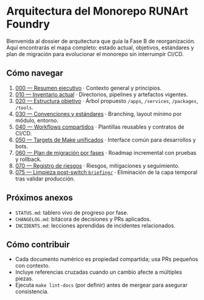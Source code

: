 # Arquitectura del Monorepo RUNArt Foundry

Bienvenida al dossier de arquitectura que guía la Fase B de reorganización. Aquí encontrarás el mapa completo: estado actual, objetivos, estándares y plan de migración para evolucionar el monorepo sin interrumpir CI/CD.

## Cómo navegar

1. [000 — Resumen ejecutivo](000_overview.md) · Contexto general y principios.
2. [010 — Inventario actual](010_inventory.md) · Directorios, pipelines y artefactos vigentes.
3. [020 — Estructura objetivo](020_target_structure.md) · Árbol propuesto `/apps`, `/services`, `/packages`, `/tools`.
4. [030 — Convenciones y estándares](030_conventions.md) · Branching, layout mínimo por módulo, entorno.
5. [040 — Workflows compartidos](040_ci_shared.md) · Plantillas reusables y contratos de CI/CD.
6. [050 — Targets de Make unificados](050_make_targets.md) · Interface común para desarrollos y bots.
7. [060 — Plan de migración por fases](060_migration_plan.md) · Roadmap incremental con pruebas y rollback.
8. [070 — Registro de riesgos](070_risks.md) · Riesgos, mitigaciones y seguimiento.
9. [075 — Limpieza post-switch `briefing/`](075_cleanup_briefing.md) · Eliminación de la capa temporal tras validar producción.

## Próximos anexos

- `STATUS.md`: tablero vivo de progreso por fase.
- `CHANGELOG.md`: bitácora de decisiones y PRs aplicados.
- `INCIDENTS.md`: lecciones aprendidas de incidentes relacionados.

## Cómo contribuir

- Cada documento numérico es propiedad compartida; usa PRs pequeños con contexto.
- Incluye referencias cruzadas cuando un cambio afecte a múltiples piezas.
- Ejecuta `make lint-docs` (por definir) antes de mergear para asegurar consistencia.
